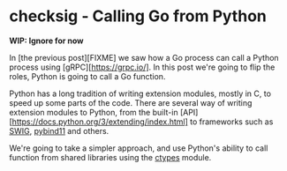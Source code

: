 # checksig - Calling Go from Python

**WIP: Ignore for now**

In [the previous post][FIXME] we saw how a Go process can call a Python process
using [gRPC][https://grpc.io/]. In this post we're going to flip the roles,
Python is going to call a Go function.

Python has a long tradition of writing extension modules, mostly in C, to speed
up some parts of the code. There are several way of writing extension modules
to Python, from the built-in
[API][https://docs.python.org/3/extending/index.html] to frameworks such as
[SWIG](http://www.swig.org/),
[pybind11](https://pybind11.readthedocs.io/en/stable/) and others.

We're going to take a simpler approach, and use Python's ability to call
function from shared libraries using the
[ctypes](https://docs.python.org/3/library/ctypes.html) module.
